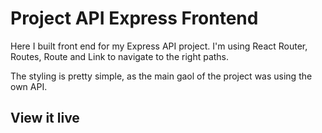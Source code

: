 # Project API Express Frontend

Here I built front end for my Express API project. 
I'm using React Router, Routes, Route and Link to navigate to the right paths. 

The styling is pretty simple, as the main gaol of the project was using the own API. 

## View it live
